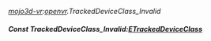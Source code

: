 _[mojo3d-vr](../../modules/mojo3d-vr/mojo3d-vr-module.md):[openvr](openvr:).TrackedDeviceClass\_Invalid_
##### Const TrackedDeviceClass\_Invalid:[ETrackedDeviceClass](../../modules/mojo3d-vr/openvr-etrackeddeviceclass.md)
